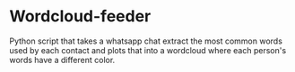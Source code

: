 # Wordcloud-feeder
Python script that takes a whatsapp chat extract the most common words used by each contact and plots that into a wordcloud where each person's words have a different color.
